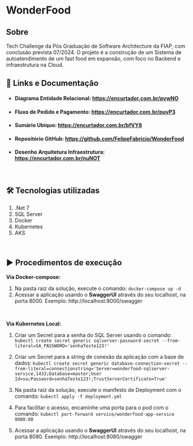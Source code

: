 
# WonderFood

## Sobre
Tech Challenge da Pós Graduação de Software Architecture da FIAP, com conclusão prevista 07/2024.
O projeto é a construção de um Sistema de autoatendimento de um fast food em expansão, com foco no Backend e infraestrutura na Cloud.
<br>

## :scroll: Links e Documentação
- #### Diagrama Entidade Relacional: https://encurtador.com.br/pvwNO
- #### Fluxo de Pedido e Pagamento: https://encurtador.com.br/puvP3
- #### Sumário Ubíquo: https://encurtador.com.br/bfVY8
- #### Repositório GitHub: https://github.com/FelipeFabricio/WonderFood
- #### Desenho Arquitetura Infraestrutura: https://encurtador.com.br/nuNOT
<br>

## :hammer_and_wrench:  Tecnologias utilizadas

1. .Net 7
3. SQL Server
4. Docker
5. Kubernetes
6. AKS
<br>

##  :arrow_forward: Procedimentos de execução

**Via Docker-compose:**

 1. Na pasta raiz da solução, execute o comando: `docker-compose up -d` 
 2. Acessar a aplicação usando o **SwaggerUI** através do seu localhost, na porta 8000. Exemplo: http://localhost:8000/swagger
<br>

**Via Kubernetes Local:**
 1. Criar um Secret para a senha do SQL Server usando o comando:
 `kubectl create secret generic sqlserver-password-secret --from-literal=SA_PASSWORD='senhaTeste123!'`
 
 2. Criar um Secret para a string de conexão da aplicação com a base de dados:
 `kubectl create secret generic database-connection-secret --from-literal=connectionstring='Server=wonderfood-sqlserver-service,1433;Database=master;User Id=sa;Password=senhaTeste123!;TrustServerCertificate=True'`

3. Na pasta raiz da solução, execute o manifesto de Deployment com o comando: `kubectl apply -f deployment.yml`

4. Para facilitar o acesso, encaminhe uma porta para o pod com o comando:
`kubectl port-forward service/wonderfood-app-service 8080:80`

 5. Acessar a aplicação usando o **SwaggerUI** através do seu localhost, na porta 8080. Exemplo: http://localhost:8080/swagger
    
  

